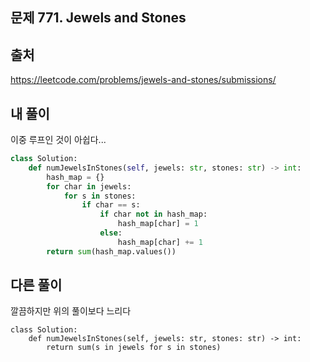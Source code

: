 ## 문제 771. Jewels and Stones

## 출처
https://leetcode.com/problems/jewels-and-stones/submissions/

## 내 풀이
이중 루프인 것이 아쉽다...
```python
class Solution:
    def numJewelsInStones(self, jewels: str, stones: str) -> int:
        hash_map = {}
        for char in jewels:
            for s in stones:
                if char == s:
                    if char not in hash_map:
                        hash_map[char] = 1
                    else:
                        hash_map[char] += 1
        return sum(hash_map.values())

```

## 다른 풀이
깔끔하지만 위의 풀이보다 느리다
```
class Solution:
    def numJewelsInStones(self, jewels: str, stones: str) -> int:
        return sum(s in jewels for s in stones)
```
